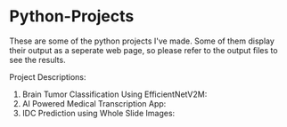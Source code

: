 # Python-Projects
These are some of the python projects I've made. Some of them display their output as a seperate web page, so please refer to the output files to see the results. 

Project Descriptions:
1. Brain Tumor Classification Using EfficientNetV2M:
2. AI Powered Medical Transcription App:
3. IDC Prediction using Whole Slide Images:
